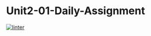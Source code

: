 # Unit2-01-Daily-Assignment
 [![linter](https://github.com/morgan-bronson/Unit2-01-Daily-Assignment/workflows/linter/badge.svg)](https://github.com/marketplace/actions/super-linter)
